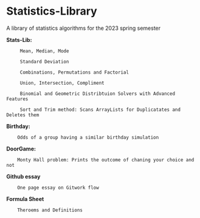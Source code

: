 # Statistics-Library
A library of statistics algorithms for the 2023 spring semester
   
  **Stats-Lib:**
   
         Mean, Median, Mode
    
         Standard Deviation
  
         Combinations, Permutations and Factorial  
         
         Union, Intersection, Compliment
         
         Binomial and Geometric Distribtuion Solvers with Advanced Features
     
         Sort and Trim method: Scans ArrayLists for Duplicatates and Deletes them
    
   **Birthday:**
  
        Odds of a group having a similar birthday simulation
     
   **DoorGame:**
   
        Monty Hall problem: Prints the outcome of chaning your choice and not

   **Github essay**
      
        One page essay on Gitwork flow
      
   **Formula Sheet**

        Theroems and Definitions 
